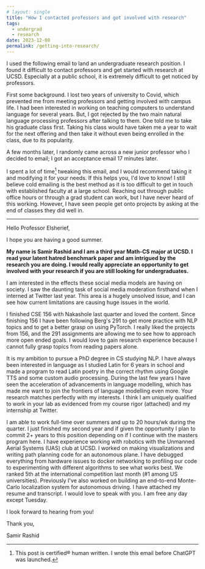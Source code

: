 ```yaml
---
# layout: single
title: "How I contacted professors and got involved with research"
tags: 
  - undergrad
  - research
date: 2023-12-08
permalink: /getting-into-research/
---
```


I used the following email to land an undergraduate research position. I found it difficult to contact professors and get started with research at UCSD. Especially at a public school, it is extremely difficult to get noticed by professors.

First some background. I lost two years of university to Covid, which prevented me from meeting professors and getting involved with campus life. I had been interested in working on teaching computers to understand language for several years.
But, I got rejected by the two main natural language processing professors after talking to them. One told me to take his graduate class first. Taking his class would have taken me a year to wait for the next offering and then take it without even being enrolled in the class, due to its popularity.

A few months later, I randomly came across a new junior professor who I decided to email; I got an acceptance email 17 minutes later.

I spent a lot of time[^1] tweaking this email, and I would recommend taking it and modifying it for your needs. If this helps you, I'd love to know! I still believe cold emailing is the best method as it is too difficult to get in touch with established faculty at a large school. Reaching out through public office hours or through a grad student can work, but I have never heard of this working. However, I have seen people get onto projects by asking at the end of classes they did well in.

---

Hello Professor Elsherief,

I hope you are having a good summer.

**My name is Samir Rashid and I am a third year Math-CS major at UCSD. I read your latent hatred benchmark paper and am intrigued by the research you are doing. I would really appreciate an opportunity to get involved with your research if you are still looking for undergraduates.**

I am interested in the effects these social media models are having on society. I saw the daunting task of social media moderation firsthand when I interned at Twitter last year. This area is a hugely unsolved issue, and I can see how current limitations are causing huge issues in the world.

I finished CSE 156 with Nakashole last quarter and loved the content. Since finishing 156 I have been following Berg's 291 to get more practice with NLP topics and to get a better grasp on using PyTorch. I really liked the projects from 156, and the 291 assignments are allowing me to see how to approach more open ended goals. I would love to gain research experience because I cannot fully grasp topics from reading papers alone.

It is my ambition to pursue a PhD degree in CS studying NLP. I have always been interested in language as I studied Latin for 6 years in school and made a program to read Latin poetry in the correct rhythm using Google TTS and some custom audio processing. During the last few years I have seen the acceleration of advancements in language modelling, which has made me want to join the frontiers of language modelling even more. Your research matches perfectly with my interests. I think I am uniquely qualified to work in your lab as evidenced from my course rigor (attached) and my internship at Twitter.

I am able to work full-time over summers and up to 20 hours/wk during the quarter. I just finished my second year and if given the opportunity I plan to commit 2+ years to this position depending on if I continue with the masters program here. I have experience working with robotics with the Unmanned Aerial Systems (UAS) club at UCSD. I worked on making visualizations and writing path planning code for an autonomous plane. I have debugged everything from hardware issues to docker networking to profiling our code to experimenting with different algorithms to see what works best. We ranked 5th at the international competition last month (#1 among US universities). Previously I've also worked on building an end-to-end Monte-Carlo localization system for autonomous driving.
I have attached my resume and transcript. I would love to speak with you. I am free any day except Tuesday.

I look forward to hearing from you!

Thank you,

Samir Rashid

[^1]: This post is certified® human written. I wrote this email before ChatGPT was launched.
